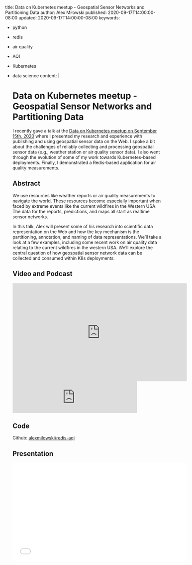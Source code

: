 title: Data on Kubernetes meetup - Geospatial Sensor Networks and Partitioning Data
author: Alex Miłowski
published: 2020-09-17T14:00:00-08:00
updated: 2020-09-17T14:00:00-08:00
keywords:
- python
- redis
- air quality
- AQI
- Kubernetes
- data science
content: |
  # Data on Kubernetes meetup - Geospatial Sensor Networks and Partitioning Data

  I recently gave a talk at the
  [Data on Kubernetes meetup on September 15th, 2020](https://www.meetup.com/Data-on-Kubernetes-community/events/273254207/)
  where I presented my research and experience with publishing and using
  geospatial sensor data on the Web. I spoke a bit about the challenges of
  reliably collecting and processing geospatial sensor data (e.g., weather
  station or air quality sensor data). I also went through the
  evolution of some of my work towards Kubernetes-based deployments. Finally,
  I demonstrated a Redis-based application for air quality measurements.

  ## Abstract

  We use resources like weather reports or air quality measurements to navigate the world. These resources become especially important when faced by extreme events like the current wildfires in the Western USA. The data for the reports, predictions, and maps all start as realtime sensor networks.

  In this talk, Alex will present some of his research into scientific data representation on the Web and how the key mechanism is the partitioning, annotation, and naming of data representations. We’ll take a look at a few examples, including some recent work on air quality data relating to the current wildfires in the western USA. We’ll explore the central question of how geospatial sensor network data can be collected and consumed within K8s deployments.

  ## Video and Podcast

  <iframe width="560" height="315" src="https://www.youtube.com/embed/D5WsvsRvH5Q" frameborder="0" allow="accelerometer; autoplay; clipboard-write; encrypted-media; gyroscope; picture-in-picture" allowfullscreen></iframe>

  <iframe src="https://anchor.fm/dokcommunity/embed/episodes/Data-on-kubernetes-community-9-Geospatial-Sensor-Networks-and-Partitioning-Data-ejpi1r/a-a386ci2" height="102px" width="400px" frameborder="0" scrolling="no"></iframe>

  ## Code

  Github: [alexmilowski/redis-aqi](https://github.com/alexmilowski/redis-aqi)

  ## Presentation

  <iframe width="560" height="315" src="geospatial-sensor-networks-and-partitioning-data.pdf" frameborder="0" scrolling="no"></iframe>
